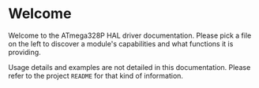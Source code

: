 # Welcome

Welcome to the ATmega328P HAL driver documentation. Please pick a file on the
left to discover a module's capabilities and what functions it is providing.

Usage details and examples are not detailed in this documentation. Please refer
to the project `README` for that kind of information.
